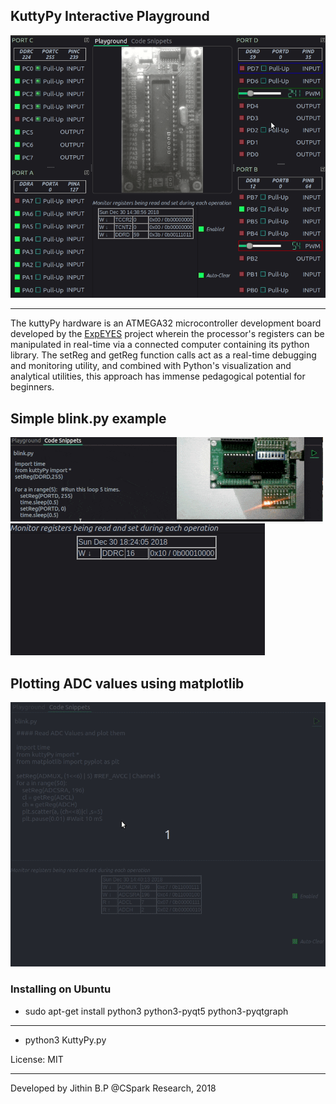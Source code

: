 ## KuttyPy Interactive Playground

![Screenshot](/docs/main.gif?raw=true "Recording of the User Interface")

---
The kuttyPy hardware is an ATMEGA32 microcontroller development board developed by the [ExpEYES](http://expeyes.in) project wherein the processor's registers can be manipulated in real-time via a connected computer containing its python library. The setReg and getReg function calls act as a real-time debugging and monitoring utility, and combined with Python's visualization and analytical utilities, this approach has immense pedagogical potential for beginners. 

## Simple blink.py example
![Screenshot](/docs/blink.gif?raw=true "Write Python code to blink all of PORT D")
![Screencast](/docs/monitor.gif?raw=true "Monitor your code!")

## Plotting ADC values using matplotlib
![Screenshot](/docs/code.gif?raw=true "Recording of the ADC logging example")



### Installing on Ubuntu
+ sudo apt-get install python3 python3-pyqt5 python3-pyqtgraph


---
+ python3 KuttyPy.py


License: MIT



---
Developed by Jithin B.P @CSpark Research, 2018

